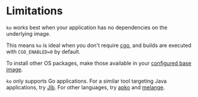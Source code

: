 # Limitations

`ko` works best when your application has no dependencies on the underlying image.

This means `ko` is ideal when you don't require [cgo](https://pkg.go.dev/cmd/cgo), and builds are executed with `CGO_ENABLED=0` by default.

To install other OS packages, make those available in your [configured base image](../../configuration).

`ko` only supports Go applications.
For a similar tool targeting Java applications, try [Jib](https://github.com/GoogleContainerTools/jib).
For other languages, try [apko](https://github.com/chainguard-dev/apko) and [melange](https://github.com/chainguard-dev/melange).

